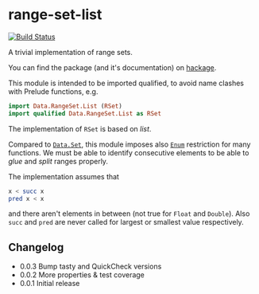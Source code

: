 # range-set-list

[![Build Status](https://travis-ci.org/phadej/range-set-list.svg?branch=travis-expr)](https://travis-ci.org/phadej/range-set-list)

A trivial implementation of range sets.

You can find the package (and it's documentation) on [hackage](http://hackage.haskell.org/package/range-set-list).

This module is intended to be imported qualified, to avoid name
clashes with Prelude functions, e.g.

```haskell
import Data.RangeSet.List (RSet)
import qualified Data.RangeSet.List as RSet
```

The implementation of `RSet` is based on _list_.

Compared to [`Data.Set`](http://hackage.haskell.org/package/containers-0.5.4.0/docs/Data-Set.html),
this module imposes also [`Enum`](http://hackage.haskell.org/package/base-4.6.0.1/docs/Prelude.html#t:Enum)
restriction for many functions.
We must be able to identify consecutive elements to be able to _glue_ and _split_ ranges properly.

The implementation assumes that

```haskell
x < succ x
pred x < x
```

and there aren't elements in between (not true for `Float` and `Double`).
Also `succ` and `pred` are never called for largest or smallest value respectively.

## Changelog

- 0.0.3 Bump tasty and QuickCheck versions
- 0.0.2 More properties &amp; test coverage
- 0.0.1 Initial release

